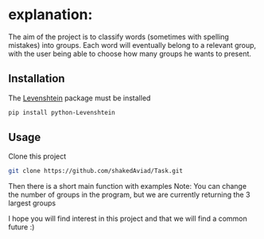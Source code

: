 # explanation:
The aim of the project is to classify words (sometimes with spelling mistakes) into groups.
Each word will eventually belong to a relevant group, with the user being able to choose how many groups he wants to present.


## Installation
The [Levenshtein](https://www.datacamp.com/community/tutorials/fuzzy-string-python) package must be installed 

```bash
pip install python-Levenshtein
```
## Usage
Clone this project
```bash
git clone https://github.com/shakedAviad/Task.git
```
Then there is a short main function with examples
Note: You can change the number of groups in the program, but we are currently returning the 3 largest groups

I hope you will find interest in this project and that we will find a common future :)





